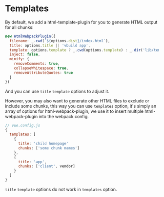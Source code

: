 # Templates

By default, we add a html-template-plugin for you to generate HTML output for all chunks:

```js
new HtmlWebpackPlugin({
  filename: _.cwd(`${options.dist}/index.html`),
  title: options.title || 'vbuild app',
  template: options.template ? _.cwd(options.template) : _.dir('lib/template.html'),
  inject: false,
  minify: {
    removeComments: true,
    collapseWhitespace: true,
    removeAttributeQuotes: true
  }
})
```

And you can use `title` `template` options to adjust it.

However, you may also want to generate other HTML files to exclude or include some chunks, this way you can use `templates` option, it's simply an array of options for html-webpack-plugin, we use it to insert multiple html-webpack-plugin into the webpack config.

```js
// vue.config.js
{
  templates: [
    {
      title: 'child homepage'
      chunks: ['some chunk names']
    },
    {
      title: 'app',
      chunks: ['client', vendor]
    }
  ]
}
```

`title` `template` options do not work in `templates` option.
